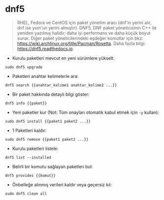 # dnf5

> RHEL, Fedora ve CentOS için paket yönetim aracı (dnf'in yerini alır, dnf ise yum'un yerini almıştır).
> DNF5, DNF paket yöneticisinin C++ ile yeniden yazılmış halidir; daha iyi performans ve daha küçük boyut sunar.
> Diğer paket yöneticilerindeki eşdeğer komutlar için bkz: <https://wiki.archlinux.org/title/Pacman/Rosetta>.
> Daha fazla bilgi: <https://dnf5.readthedocs.io>.

- Kurulu paketleri mevcut en yeni sürümlere yükselt:

`sudo dnf5 upgrade`

- Paketleri anahtar kelimelerle ara:

`dnf5 search {{anahtar_kelime1 anahtar_kelime2 ...}}`

- Bir paket hakkında detaylı bilgi göster:

`dnf5 info {{paket}}`

- Yeni paketler kur (Not: Tüm onayları otomatik kabul etmek için `-y` kullan):

`sudo dnf5 install {{paket1 paket2 ...}}`

- 1 Paketleri kaldır:

`sudo dnf5 remove {{paket1 paket2 ...}}`

- Kurulu paketleri listele:

`dnf5 list --installed`

- Belirli bir komutu sağlayan paketleri bul:

`dnf5 provides {{komut}}`

- Önbelleğe alınmış verileri kaldır veya geçersiz kıl:

`sudo dnf5 clean all`
